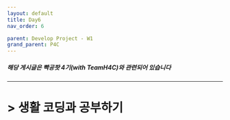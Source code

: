 ```yaml
---
layout: default
title: Day6
nav_order: 6

parent: Develop Project - W1
grand_parent: P4C
---
```


##### 해당 게시글은 빡공팟 4기(with TeamH4C)와 관련되어 있습니다

-----

# > 생활 코딩과 공부하기

